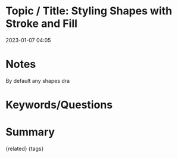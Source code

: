 # Topic / Title: Styling Shapes with Stroke and Fill

2023-01-07
04:05


# Notes
By default any shapes dra
# Keywords/Questions

# Summary

{related}
{tags}